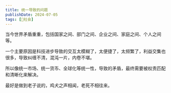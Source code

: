 ```yaml
---
title: 统一导致的问题
publishDate: 2024-07-05
tags: [👫社会]
---
```


当今世界矛盾重重，包括国家之间、部门之间、企业之间、家庭之间、个人之间等。

一个主要原因是科技进步导致的交互太模糊了，太便捷了，太频繁了，利益交集也很多，导致纠缠不清，混沌一片，内卷不堪。

所以像统一市场、统一货币、全球化等统一性，导致的矛盾，最终需要被权责匹配和清晰化来解决。

最好是做到老子说的，鸡犬之声相闻，老死不相往来。
